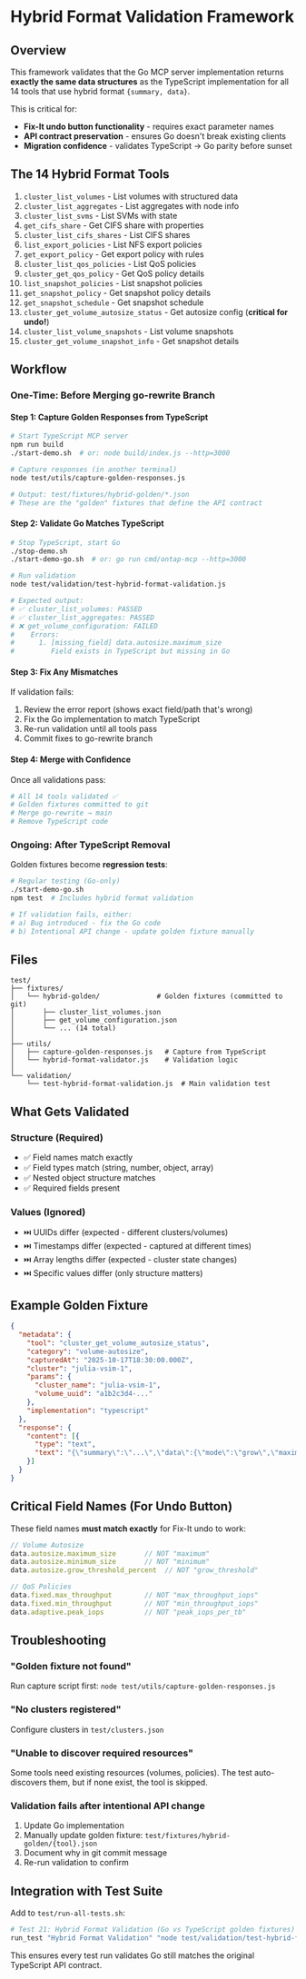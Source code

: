 # Hybrid Format Validation Framework

## Overview

This framework validates that the Go MCP server implementation returns **exactly the same data structures** as the TypeScript implementation for all 14 tools that use hybrid format `{summary, data}`.

This is critical for:
- **Fix-It undo button functionality** - requires exact parameter names
- **API contract preservation** - ensures Go doesn't break existing clients
- **Migration confidence** - validates TypeScript → Go parity before sunset

## The 14 Hybrid Format Tools

1. `cluster_list_volumes` - List volumes with structured data
2. `cluster_list_aggregates` - List aggregates with node info
3. `cluster_list_svms` - List SVMs with state
4. `get_cifs_share` - Get CIFS share with properties
5. `cluster_list_cifs_shares` - List CIFS shares
6. `list_export_policies` - List NFS export policies
7. `get_export_policy` - Get export policy with rules
8. `cluster_list_qos_policies` - List QoS policies
9. `cluster_get_qos_policy` - Get QoS policy details
10. `list_snapshot_policies` - List snapshot policies
11. `get_snapshot_policy` - Get snapshot policy details
12. `get_snapshot_schedule` - Get snapshot schedule
13. `cluster_get_volume_autosize_status` - Get autosize config (**critical for undo!**)
14. `cluster_list_volume_snapshots` - List volume snapshots
15. `cluster_get_volume_snapshot_info` - Get snapshot details

## Workflow

### One-Time: Before Merging go-rewrite Branch

#### Step 1: Capture Golden Responses from TypeScript

```bash
# Start TypeScript MCP server
npm run build
./start-demo.sh  # or: node build/index.js --http=3000

# Capture responses (in another terminal)
node test/utils/capture-golden-responses.js

# Output: test/fixtures/hybrid-golden/*.json
# These are the "golden" fixtures that define the API contract
```

#### Step 2: Validate Go Matches TypeScript

```bash
# Stop TypeScript, start Go
./stop-demo.sh
./start-demo-go.sh  # or: go run cmd/ontap-mcp --http=3000

# Run validation
node test/validation/test-hybrid-format-validation.js

# Expected output:
# ✅ cluster_list_volumes: PASSED
# ✅ cluster_list_aggregates: PASSED
# ❌ get_volume_configuration: FAILED
#    Errors:
#      1. [missing_field] data.autosize.maximum_size
#         Field exists in TypeScript but missing in Go
```

#### Step 3: Fix Any Mismatches

If validation fails:
1. Review the error report (shows exact field/path that's wrong)
2. Fix the Go implementation to match TypeScript
3. Re-run validation until all tools pass
4. Commit fixes to go-rewrite branch

#### Step 4: Merge with Confidence

Once all validations pass:
```bash
# All 14 tools validated ✅
# Golden fixtures committed to git
# Merge go-rewrite → main
# Remove TypeScript code
```

### Ongoing: After TypeScript Removal

Golden fixtures become **regression tests**:

```bash
# Regular testing (Go-only)
./start-demo-go.sh
npm test  # Includes hybrid format validation

# If validation fails, either:
# a) Bug introduced - fix the Go code
# b) Intentional API change - update golden fixture manually
```

## Files

```
test/
├── fixtures/
│   └── hybrid-golden/              # Golden fixtures (committed to git)
│       ├── cluster_list_volumes.json
│       ├── get_volume_configuration.json
│       └── ... (14 total)
│
├── utils/
│   ├── capture-golden-responses.js   # Capture from TypeScript
│   └── hybrid-format-validator.js    # Validation logic
│
└── validation/
    └── test-hybrid-format-validation.js  # Main validation test
```

## What Gets Validated

### Structure (Required)
- ✅ Field names match exactly
- ✅ Field types match (string, number, object, array)
- ✅ Nested object structure matches
- ✅ Required fields present

### Values (Ignored)
- ⏭️ UUIDs differ (expected - different clusters/volumes)
- ⏭️ Timestamps differ (expected - captured at different times)
- ⏭️ Array lengths differ (expected - cluster state changes)
- ⏭️ Specific values differ (only structure matters)

## Example Golden Fixture

```json
{
  "metadata": {
    "tool": "cluster_get_volume_autosize_status",
    "category": "volume-autosize",
    "capturedAt": "2025-10-17T18:30:00.000Z",
    "cluster": "julia-vsim-1",
    "params": {
      "cluster_name": "julia-vsim-1",
      "volume_uuid": "a1b2c3d4-..."
    },
    "implementation": "typescript"
  },
  "response": {
    "content": [{
      "type": "text",
      "text": "{\"summary\":\"...\",\"data\":{\"mode\":\"grow\",\"maximum_size\":107374182400,\"minimum_size\":20971520,\"grow_threshold_percent\":85}}"
    }]
  }
}
```

## Critical Field Names (For Undo Button)

These field names **must match exactly** for Fix-It undo to work:

```javascript
// Volume Autosize
data.autosize.maximum_size       // NOT "maximum"
data.autosize.minimum_size       // NOT "minimum"
data.autosize.grow_threshold_percent  // NOT "grow_threshold"

// QoS Policies
data.fixed.max_throughput        // NOT "max_throughput_iops"
data.fixed.min_throughput        // NOT "min_throughput_iops"
data.adaptive.peak_iops          // NOT "peak_iops_per_tb"
```

## Troubleshooting

### "Golden fixture not found"
Run capture script first: `node test/utils/capture-golden-responses.js`

### "No clusters registered"
Configure clusters in `test/clusters.json`

### "Unable to discover required resources"
Some tools need existing resources (volumes, policies). The test auto-discovers them, but if none exist, the tool is skipped.

### Validation fails after intentional API change
1. Update Go implementation
2. Manually update golden fixture: `test/fixtures/hybrid-golden/{tool}.json`
3. Document why in git commit message
4. Re-run validation to confirm

## Integration with Test Suite

Add to `test/run-all-tests.sh`:

```bash
# Test 21: Hybrid Format Validation (Go vs TypeScript golden fixtures)
run_test "Hybrid Format Validation" "node test/validation/test-hybrid-format-validation.js"
```

This ensures every test run validates Go still matches the original TypeScript API contract.
